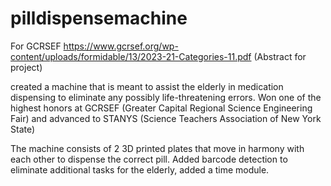 # pilldispensemachine
For GCRSEF
https://www.gcrsef.org/wp-content/uploads/formidable/13/2023-21-Categories-11.pdf (Abstract for project)

created a machine that is meant to assist the elderly in medication dispensing to eliminate any possibly life-threatening errors. Won one of the highest honors at GCRSEF (Greater Capital Regional Science Engineering Fair) and advanced to STANYS (Science Teachers Association of New York State)

The machine consists of 2 3D printed plates that move in harmony with each other to dispense the correct pill. Added barcode detection to eliminate additional tasks for the elderly, added a time module. 
